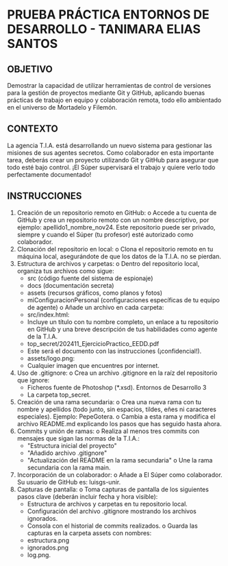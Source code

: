 # PRUEBA PRÁCTICA ENTORNOS DE DESARROLLO - TANIMARA ELIAS SANTOS

## OBJETIVO

Demostrar la capacidad de utilizar herramientas de control de versiones para la
gestión de proyectos mediante Git y GitHub, aplicando buenas prácticas de
trabajo en equipo y colaboración remota, todo ello ambientado en el universo
de Mortadelo y Filemón.

## CONTEXTO

La agencia T.I.A. está desarrollando un nuevo sistema para gestionar las misiones
de sus agentes secretos. Como colaborador en esta importante tarea, deberás
crear un proyecto utilizando Git y GitHub para asegurar que todo esté bajo control.
¡El Súper supervisará el trabajo y quiere verlo todo perfectamente documentado!

## INSTRUCCIONES

1. Creación de un repositorio remoto en GitHub:
   o Accede a tu cuenta de GitHub y crea un repositorio remoto con un
   nombre descriptivo, por ejemplo: apellido1_nombre_nov24.
   Este repositorio puede ser privado, siempre y cuando el Súper (tu
   profesor) esté autorizado como colaborador.
2. Clonación del repositorio en local:
   o Clona el repositorio remoto en tu máquina local, asegurándote de
   que los datos de la T.I.A. no se pierdan.
3. Estructura de archivos y carpetas:
   o Dentro del repositorio local, organiza tus archivos como sigue:
   - src (código fuente del sistema de espionaje)
   - docs (documentación secreta)
   - assets (recursos gráficos, como planos y fotos)
   - miConfiguracionPersonal (configuraciones específicas
     de tu equipo de agente)
     o Añade un archivo en cada carpeta:
   - src/index.html:
   - Incluye un título con tu nombre completo, un enlace a
     tu repositorio en GitHub y una breve descripción de
     tus habilidades como agente de la T.I.A.
   - top_secret/202411_EjercicioPractico_EEDD.pdf
   - Este será el documento con las instrucciones
     (¡confidencial!).
   - assets/logo.png:
   - Cualquier imagen que encuentres por internet.
4. Uso de .gitignore:
   o Crea un archivo .gitignore en la raíz del repositorio que ignore:
   - Ficheros fuente de Photoshop (\*.xsd).
     Entornos de Desarrollo
     3
   - La carpeta top_secret.
5. Creación de una rama secundaria:
   o Crea una nueva rama con tu nombre y apellidos (todo junto, sin
   espacios, tildes, eñes ni caracteres especiales).
   Ejemplo: PepeGotera.
   o Cambia a esta rama y modifica el archivo README.md explicando
   los pasos que has seguido hasta ahora.
6. Commits y unión de ramas:
   o Realiza al menos tres commits con mensajes que sigan las normas
   de la T.I.A.:
   - "Estructura inicial del proyecto"
   - "Añadido archivo .gitignore"
   - "Actualización del README en la rama secundaria"
     o Une la rama secundaria con la rama main.
7. Incorporación de un colaborador:
   o Añade a El Súper como colaborador. Su usuario de GitHub
   es: luisgs-unir.
8. Capturas de pantalla:
   o Toma capturas de pantalla de los siguientes pasos clave (deberán
   incluir fecha y hora visible):
   - Estructura de archivos y carpetas en tu repositorio local.
   - Configuración del archivo .gitignore mostrando los
     archivos ignorados.
   - Consola con el historial de commits realizados.
     o Guarda las capturas en la carpeta assets con nombres:
   - estructura.png
   - ignorados.png
   - log.png.
